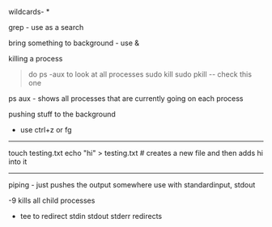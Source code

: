 wildcards- *

grep - use as a search 

bring something to background - use &

killing a process
> do ps -aux to look at all processes
> sudo kill <id>
> sudo pkill <process name> -- check this one


ps aux - shows all processes that are currently going on
each process 

pushing stuff to the background
- use ctrl+z or fg


---
touch testing.txt
echo "hi" > testing.txt # creates a new file and then adds hi into it 

---
piping - just pushes the output somewhere use with standardinput, stdout

-9 kills all child processes

- tee to redirect
stdin stdout stderr redirects